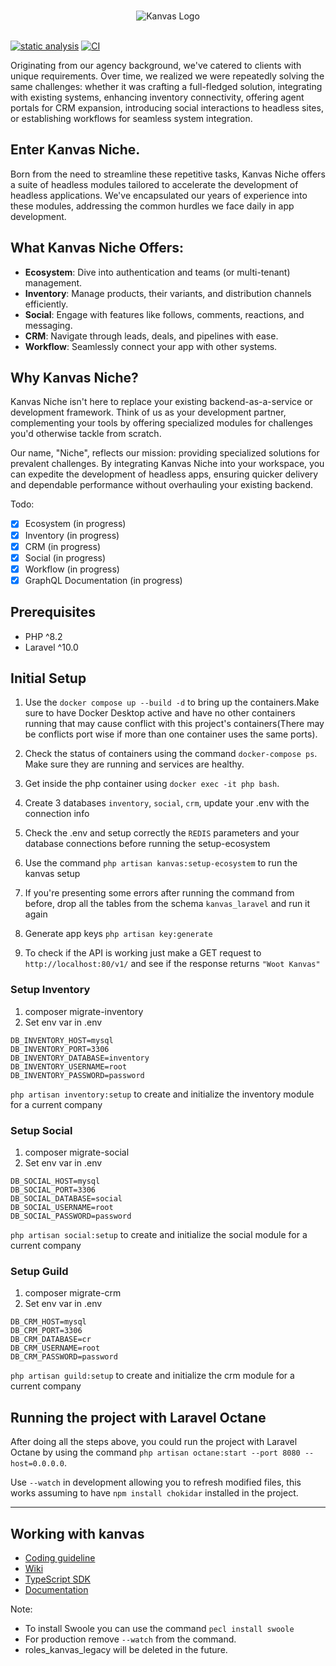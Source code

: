 <br />
<p align="center">
    <img  src="https://kanvas.dev/images/kanvasL.svg" alt="Kanvas Logo"></a>
    <br />
    <br />
</p>

[![static analysis](https://github.com/bakaphp/kanvas-ecosystem-api/actions/workflows/static-analysis.yml/badge.svg)](https://github.com/bakaphp/kanvas-ecosystem-api/actions/workflows/static-analysis.yml)
[![CI](https://github.com/bakaphp/kanvas-ecosystem-api/actions/workflows/tests.yml/badge.svg)](https://github.com/bakaphp/kanvas-ecosystem-api/actions/workflows/tests.yml)

Originating from our agency background, we've catered to clients with unique requirements. Over time, we realized we were repeatedly solving the same challenges: whether it was crafting a full-fledged solution, integrating with existing systems, enhancing inventory connectivity, offering agent portals for CRM expansion, introducing social interactions to headless sites, or establishing workflows for seamless system integration.

## **Enter Kanvas Niche.**
Born from the need to streamline these repetitive tasks, Kanvas Niche offers a suite of headless modules tailored to accelerate the development of headless applications. We've encapsulated our years of experience into these modules, addressing the common hurdles we face daily in app development.

## **What Kanvas Niche Offers:**
- **Ecosystem**: Dive into authentication and teams (or multi-tenant) management.
- **Inventory**: Manage products, their variants, and distribution channels efficiently.
- **Social**: Engage with features like follows, comments, reactions, and messaging.
- **CRM**: Navigate through leads, deals, and pipelines with ease.
- **Workflow**: Seamlessly connect your app with other systems.

## **Why Kanvas Niche?**
Kanvas Niche isn't here to replace your existing backend-as-a-service or development framework. Think of us as your development partner, complementing your tools by offering specialized modules for challenges you'd otherwise tackle from scratch.

Our name, "Niche", reflects our mission: providing specialized solutions for prevalent challenges. By integrating Kanvas Niche into your workspace, you can expedite the development of headless apps, ensuring quicker delivery and dependable performance without overhauling your existing backend.

Todo:
- [x] Ecosystem (in progress)
- [x] Inventory (in progress)
- [x] CRM (in progress)
- [x] Social (in progress)
- [x] Workflow (in progress)
- [x] GraphQL Documentation (in progress)

## Prerequisites

- PHP ^8.2
- Laravel ^10.0

## Initial Setup

1. Use the ``docker compose up --build -d`` to bring up the containers.Make sure to have Docker Desktop active and have no other containers running that may cause conflict with this project's containers(There may be conflicts port wise if more than one container uses the same ports).

2. Check the status of containers using the command ```docker-compose ps```. Make sure they are running and services are healthy.

3. Get inside the php container using ```docker exec -it php bash```.

4. Create 3 databases `inventory`, `social`, `crm`, update your .env with the connection info

5. Check the .env and setup correctly the `REDIS` parameters and your database connections before running the setup-ecosystem

6. Use the command ```php artisan kanvas:setup-ecosystem``` to run the kanvas setup

7. If you're presenting some errors after running the command from before, drop all the tables from the schema `kanvas_laravel` and run it again

8. Generate app keys `php artisan key:generate` 

9. To check if the API is working just make a GET request to  ```http://localhost:80/v1/``` and see if the response returns ```"Woot Kanvas"```

### Setup Inventory
1. composer migrate-inventory
2. Set env var in .env
```
DB_INVENTORY_HOST=mysql
DB_INVENTORY_PORT=3306
DB_INVENTORY_DATABASE=inventory
DB_INVENTORY_USERNAME=root
DB_INVENTORY_PASSWORD=password
```

`php artisan inventory:setup` to create and initialize the inventory module for a current company

### Setup Social
1. composer migrate-social
2. Set env var in .env
```
DB_SOCIAL_HOST=mysql
DB_SOCIAL_PORT=3306
DB_SOCIAL_DATABASE=social
DB_SOCIAL_USERNAME=root
DB_SOCIAL_PASSWORD=password
```

`php artisan social:setup` to create and initialize the social module for a current company

### Setup Guild
1. composer migrate-crm
2. Set env var in .env
```
DB_CRM_HOST=mysql
DB_CRM_PORT=3306
DB_CRM_DATABASE=cr
DB_CRM_USERNAME=root
DB_CRM_PASSWORD=password
```

`php artisan guild:setup` to create and initialize the crm module for a current company

## Running the project with Laravel Octane

After doing all the steps above, you could run the project with Laravel Octane by using the command ```php artisan octane:start --port 8080 --host=0.0.0.0```. 

Use `--watch` in development allowing you to refresh modified files, this works assuming to have `npm install chokidar` installed in the project.
****

## Working with kanvas
- [Coding guideline](https://github.com/bakaphp/kanvas-ecosystem-api/wiki/Coding-Guidelines)
- [Wiki](https://github.com/alexeymezenin/laravel-best-practices#follow-laravel-naming-conventions)
- [TypeScript SDK](https://github.com/bakaphp/kanvas-core-js)
- [Documentation](https://github.com/bakaphp/kanvas-doc)

Note: 
- To install Swoole you can use the command ```pecl install swoole``` 
- For production remove `--watch` from the command.
- roles_kanvas_legacy will be deleted in the future.
